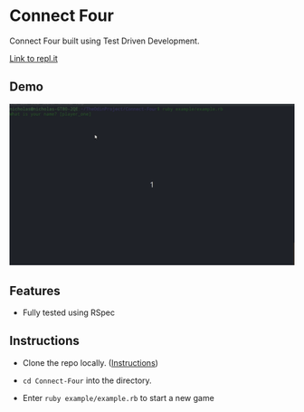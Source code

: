 # Connect Four

Connect Four built using Test Driven Development.

[Link to repl.it](https://repl.it/@NicholasBerube/Connect-Four#readme.md)

## Demo

![](Diagonal.gif)

## Features

<ul>
  <li>Fully tested using RSpec</li>
</ul>

## Instructions

- Clone the repo locally. ([Instructions](https://docs.github.com/en/github/creating-cloning-and-archiving-repositories/cloning-a-repository-from-github/cloning-a-repository))

- `cd Connect-Four` into the directory.

- Enter `ruby example/example.rb` to start a new game


